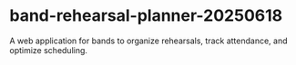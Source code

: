 # band-rehearsal-planner-20250618
A web application for bands to organize rehearsals, track attendance, and optimize scheduling.
